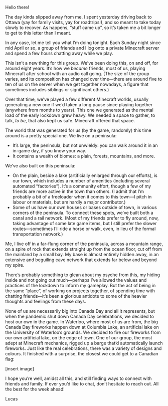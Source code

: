 Hello there!

The day kinda slipped away from me. I spent yesterday driving back to Ottawa (yay for family visits, yay for roadtrips!), and so meant to take today slowly to recover. As happens, “stuff came up”, so it’s taken me a bit longer to get to this letter than I meant.

In any case, let me tell you what I’m doing tonight. Each Sunday night since mid April or so, a group of friends and I log onto a private Minecraft server and spend a few hours chatting away while we play.

This isn’t a new thing for this group. We’ve been doing this, on and off, for around eight years. It’s how we _became_ friends, most of us, playing Minecraft after school with an audio call going. (The size of the group varies, and its composition has changed over time—there are around five to ten of us on the server when we get together nowadays, a figure that sometimes includes siblings or significant others.)

Over that time, we’ve played a few different Minecraft worlds, usually generating a new one if we’d taken a long pause since playing together (anywhere from months to years). This one we generated as the mental load of the early lockdown grew heavy. We needed a space to gather, to talk, _to be_, that also kept us safe. Minecraft offered that space.

The world that was generated for us (by the game, randomly) this time around is a pretty special one. We live on a peninsula:

- It’s large, the peninsula, but not unwieldy: you can walk around it in an in-game day, if you know your way.
- It contains a wealth of biomes: a plain, forests, mountains, and more.

We’ve also built on this peninsula:

- On the plain, beside a lake (artificially enlarged through our efforts), is our town, which includes a number of amenities (including several automated “factories”). It’s a community effort, though a few of my friends are more active in the town than others. (I admit that I’m probably a bit of a freeloader when it comes to this town—I pitch in labour or materials, but am hardly a major contributor.)
- Some of us have our own houses or bases outside of town, in various corners of the peninsula. To connect these spots, we’ve built both a canal and a rail network. (Most of my friends prefer to fly around, now, taking advantage of some late game items, but I still prefer the slower routes—sometimes I’ll ride a horse or walk, even, in lieu of the formal transportation network.)

Me, I live off in a far-flung corner of the peninsula, across a  mountain range, on a spire of rock that extends straight up from the ocean floor, cut off from the mainland by a small bay. My base is almost entirely hidden away, in an extensive and beguiling cave network that extends far below and beyond my spire.

There’s probably something to glean about my psyche from this, my hiding inside and not going out much—perhaps I’ve allowed the values and practices of the lockdown to inform my gameplay. But the act of being in the same “place”, of working on projects together, of spending time with chatting friends—it’s been a glorious antidote to some of the heavier thoughts and feelings from these days.

None of us are necessarily big into Canada Day and all it represents, but when the pandemic shut down Canada Day celebrations, we decided to host our own in the game. In Waterloo, where most of us are from, the big Canada Day fireworks happen down at Columbia Lake, an artificial lake on the University of Waterloo’s grounds. We decided to fire our fireworks from our own artificial lake, on the edge of town. One of our group, the most adept at Minecraft mechanics, rigged up a barge that’d automatically launch fireworks. Just like the real celebrations, there was a variety of designs and colours. It finished with a surprise, the closest we could get to a Canadian flag:

[insert image]

I hope you’re well, amidst all this, and still finding ways to connect with friends and family. If ever you’d like to chat, don’t hesitate to reach out. All the best for the week ahead!

Lucas